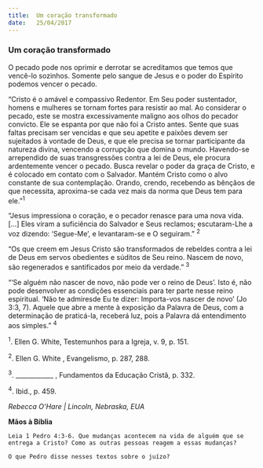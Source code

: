 ```yaml
---
title:  Um coração transformado
date:   25/04/2017
---
```


### Um coração transformado

O pecado pode nos oprimir e derrotar se acreditamos que temos que vencê-lo sozinhos. Somente pelo sangue de Jesus e o poder do Espírito podemos vencer o pecado.

“Cristo é o amável e compassivo Redentor. Em Seu poder sustentador, homens e mulheres se tornam fortes para resistir ao mal. Ao considerar o pecado, este se mostra excessivamente maligno aos olhos do pecador convicto. Ele se espanta por que não foi a Cristo antes. Sente que suas faltas precisam ser vencidas e que seu apetite e paixões devem ser sujeitados à vontade de Deus, e que ele precisa se tornar participante da natureza divina, vencendo a corrupção que domina o mundo. Havendo-se arrependido de suas transgressões contra a lei de Deus, ele procura ardentemente vencer o pecado. Busca revelar o poder da graça de Cristo, e é colocado em contato com o Salvador. Mantém Cristo como o alvo constante de sua contemplação. Orando, crendo, recebendo as bênçãos de que necessita, aproxima-se cada vez mais da norma que Deus tem para ele.”<sup>1</sup>

“Jesus impressiona o coração, e o pecador renasce para uma nova vida. […] Eles viram a suficiência do Salvador e Seus reclamos; escutaram-Lhe a voz dizendo: ‘Segue-­Me’, e levantaram-se e O seguiram.” <sup>2</sup>

“Os que creem em Jesus Cristo são transformados de rebeldes contra a lei de Deus em servos obedientes e súditos de Seu reino. Nascem de novo, são regenerados e santificados por meio da verdade.” <sup>3</sup>

“‘Se alguém não nascer de novo, não pode ver o reino de Deus’. Isto é, não pode desenvolver as condições essenciais para ter parte nesse reino espiritual. ‘Não te admiresde Eu te dizer: Importa-vos nascer de novo’ (Jo 3:3, 7). Aquele que abre a mente à exposição da Palavra de Deus, com a determinação de praticá-la, receberá luz, pois a Palavra dá entendimento aos simples.” <sup>4</sup>

<sup>1</sup>. Ellen G. White, Testemunhos para a Igreja, v. 9, p. 151.

<sup>2</sup>. Ellen G. White , Evangelismo, p. 287, 288.

<sup>3</sup>. ____________ , Fundamentos da Educação Cristã, p. 332.

<sup>4</sup>. Ibid., p. 459.

_Rebecca O’Hare | Lincoln, Nebraska, EUA_

**Mãos à Bíblia**

`Leia 1 Pedro 4:3-6. Que mudanças acontecem na vida de alguém que se entrega a Cristo? Como as outras pessoas reagem a essas mudanças?`

`O que Pedro disse nesses textos sobre o juízo?`
